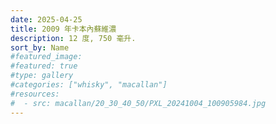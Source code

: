 ```yaml
---
date: 2025-04-25
title: 2009 年卡本內蘇維濃
description: 12 度, 750 毫升.
sort_by: Name
#featured_image: 
#featured: true
#type: gallery
#categories: ["whisky", "macallan"]
#resources:
#  - src: macallan/20_30_40_50/PXL_20241004_100905984.jpg
---
```

